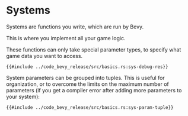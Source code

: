 # Systems

Systems are functions you write, which are run by Bevy.

This is where you implement all your game logic.

These functions can only take special parameter types, to specify what game data you want to access.

```rust,no_run,noplayground
{{#include ../code_bevy_release/src/basics.rs:sys-debug-res}}
```

System parameters can be grouped into tuples. This is useful for organization,
or to overcome the limits on the maximum number of parameters (if you get a
compiler error after adding more parameters to your system):

```rust,no_run,noplayground
{{#include ../code_bevy_release/src/basics.rs:sys-param-tuple}}
```
